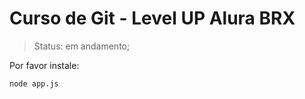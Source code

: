 <h1> Curso de Git - Level UP Alura BRX </h1>

> Status: em andamento;

Por favor instale:

```
node app.js
```
